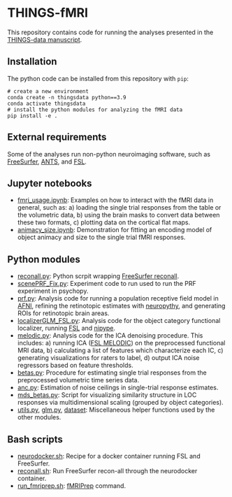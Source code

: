 # THINGS-fMRI

This repository contains code for running the analyses presented in the [THINGS-data manuscript](https://doi.org/10.1101/2022.07.22.501123).

## Installation

The python code can be installed from this repository with `pip`:

```
# create a new environment
conda create -n thingsdata python==3.9
conda activate thingsdata
# install the python modules for analyzing the fMRI data
pip install -e .
```

## External requirements

Some of the analyses run non-python neuroimaging software, such as [FreeSurfer](https://surfer.nmr.mgh.harvard.edu/), [ANTS](https://stnava.github.io/ANTs/), and [FSL](https://fsl.fmrib.ox.ac.uk/). 


## Jupyter notebooks

-  [fmri_usage.ipynb](notebooks/fmri_usage.ipynb): Examples on how to interact with the fMRI data in general, such as: a) loading the single trial responses from the table or the volumetric data, b) using the brain masks to convert data between these two formats, c) plotting data on the cortical flat maps.
-  [animacy_size.ipynb](notebooks/animacy_size.ipynb): Demonstration for fitting an encoding model of object animacy and size to the single trial fMRI responses.

## Python modules

- [reconall.py](src/reconall.py): Python scrpit wrapping [FreeSurfer reconall](https://surfer.nmr.mgh.harvard.edu/fswiki/recon-all). 
- [scenePRF_Fix.py](src/scenePRF_Fix.py): Experiment code to run used to run the PRF experiment in psychopy.
- [prf.py](src/prf.py): Analysis code for running a population receptive field model in [AFNI](https://afni.nimh.nih.gov/), refining the retinotopic estimates with [neuropythy](https://github.com/noahbenson/neuropythy), and generating ROIs for retinotopic brain areas.
- [localizerGLM_FSL.py](src/localizerGLM_FSL.py): Analysis code for the object category functional localizer, running [FSL](https://fsl.fmrib.ox.ac.uk/fsl/fslwiki) and [nipype](https://nipy.org/packages/nipype/index.html).
- [melodic.py](src/melodic.py): Analysis code for the ICA denoising procedure. This includes: a) running ICA ([FSL MELODIC](https://fsl.fmrib.ox.ac.uk/fsl/fslwiki/MELODIC)) on the preprocessed functional MRI data, b) calculating a list of features which characterize each IC, c) generating visualizations for raters to label, d) output ICA noise regressors based on feature thresholds. 
- [betas.py](src/betas.py): Procedure for estimating single trial responses from the preprocessed volumetric time series data.
- [anc.py](src/anc.py): Estimation of noise ceilings in single-trial response estimates.
- [mds_betas.py](src/mds_betas.py): Script for visualizing similarity structure in LOC responses via multidimensional scaling (grouped by object categories). 
- [utils.py](src/utils.py), [glm.py](src/glm.py), [dataset](src/dataset.py): Miscellaneous helper functions used by the other modules.

## Bash scripts

- [neurodocker.sh](scripts/neurodocker.sh): Recipe for a docker container running FSL and FreeSurfer.  
- [reconall.sh](scripts/reconall.sh): Run FreeSurfer recon-all through the neurodocker container. 
- [run_fmriprep.sh](scripts/run_fmriprep.sh): [fMRIPrep](https://fmriprep.org/en/stable/) command.